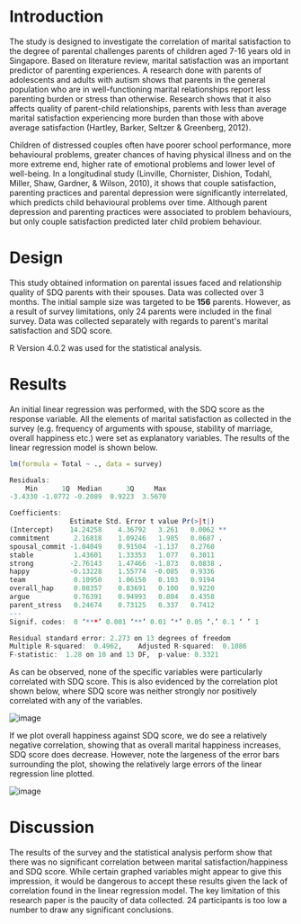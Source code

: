 # Introduction

The study is designed to investigate the correlation of marital satisfaction to the degree of parental challenges parents of children aged 7-16 years old in Singapore. Based on literature review, marital satisfaction was an important predictor of
parenting experiences. A research done with parents of adolescents and adults with autism shows that parents in the general population who are in well-functioning marital relationships report less parenting burden or stress than otherwise. Research shows that it also affects quality of parent-child relationships, parents with less than average marital satisfaction experiencing more burden than those with above average satisfaction (Hartley, Barker, Seltzer &amp; Greenberg, 2012). 

Children of distressed couples often have poorer school performance, more behavioural problems, greater chances of having physical illness and on the more extreme end, higher rate of emotional problems and lower level of well-being. In a longitudinal study (Linville, Chornister, Dishion, Todahl, Miller, Shaw, Gardner, & Wilson, 2010), it shows that couple satisfaction, parenting practices and parental depression were significantly interrelated, which predicts child behavioural problems over time. Although parent depression and parenting practices were associated to problem behaviours, but only couple satisfaction predicted later child problem behaviour. 

# Design

This study obtained information on parental issues faced and relationship quality of SDQ parents with their spouses. Data was collected over 3 months. The initial sample size was targeted to be **156** parents. However, as a result of survey limitations, only 24 parents were included in the final survey. Data was collected separately with regards to parent's marital satisfaction and SDQ score.

R Version 4.0.2 was used for the statistical analysis.

# Results

An initial linear regression was performed, with the SDQ score as the response variable. All the elements of marital satisfaction as collected in the survey (e.g. frequency of arguments with spouse, stability of marriage, overall happiness etc.) were set as explanatory variables. The results of the linear regression model is shown below. 

```R
lm(formula = Total ~ ., data = survey)

Residuals:
    Min      1Q  Median      3Q     Max 
-3.4330 -1.0772 -0.2089  0.9223  3.5670 

Coefficients:
               Estimate Std. Error t value Pr(>|t|)   
(Intercept)    14.24258    4.36792   3.261   0.0062 **
commitment      2.16818    1.09246   1.985   0.0687 . 
spousal_commit -1.04049    0.91504  -1.137   0.2760   
stable          1.43601    1.33353   1.077   0.3011   
strong         -2.76143    1.47466  -1.873   0.0838 . 
happy          -0.13228    1.55774  -0.085   0.9336   
team            0.10950    1.06150   0.103   0.9194   
overall_hap     0.08357    0.83691   0.100   0.9220   
argue           0.76391    0.94993   0.804   0.4358   
parent_stress   0.24674    0.73125   0.337   0.7412   
---
Signif. codes:  0 ‘***’ 0.001 ‘**’ 0.01 ‘*’ 0.05 ‘.’ 0.1 ‘ ’ 1

Residual standard error: 2.273 on 13 degrees of freedom
Multiple R-squared:  0.4962,	Adjusted R-squared:  0.1086 
F-statistic:  1.28 on 10 and 13 DF,  p-value: 0.3321
```

As can be observed, none of the specific variables were particularly correlated with SDQ score. This is also evidenced by the correlation plot shown below, where SDQ score was neither strongly nor positively correlated with any of the variables.

![image](https://user-images.githubusercontent.com/68678549/104799302-01053300-5809-11eb-86da-331e8760604b.png)

If we plot overall happiness against SDQ score, we do see a relatively negative correlation, showing that as overall marital happiness increases, SDQ score does decrease. However, note the largeness of the error bars surrounding the plot, showing the relatively large errors of the linear regression line plotted. 

![image](https://user-images.githubusercontent.com/68678549/104799349-77a23080-5809-11eb-9e8f-a4d4a6762ec8.png)

# Discussion

The results of the survey and the statistical analysis perform show that there was no significant correlation between marital satisfaction/happiness and SDQ score. While certain graphed variables might appear to give this impression, it would be dangerous to accept these results given the lack of correlation found in the linear regression model. The key limitation of this research paper is the paucity of data collected. 24 participants is too low a number to draw any significant conclusions. 



